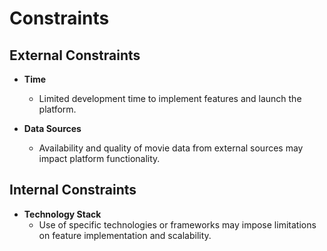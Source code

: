 # Constraints

## External Constraints

- **Time**
  - Limited development time to implement features and launch the platform.

- **Data Sources**
  - Availability and quality of movie data from external sources may impact platform functionality.

## Internal Constraints

- **Technology Stack**
  - Use of specific technologies or frameworks may impose limitations on feature implementation and scalability.
